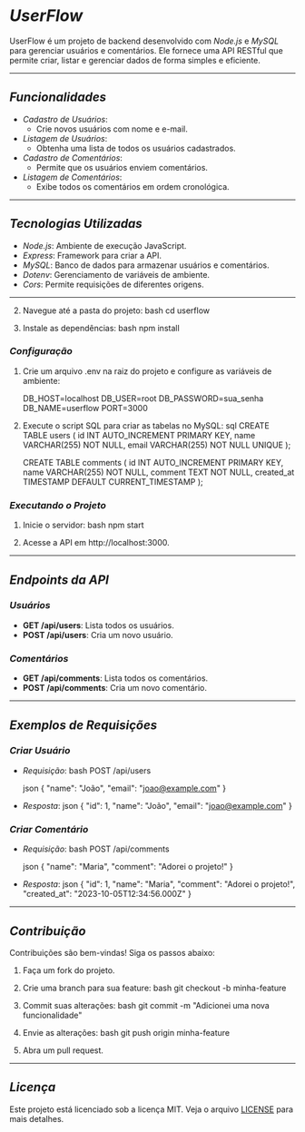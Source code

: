 # *UserFlow*

UserFlow é um projeto de backend desenvolvido com *Node.js* e *MySQL* para gerenciar usuários e comentários. Ele fornece uma API RESTful que permite criar, listar e gerenciar dados de forma simples e eficiente.

---

## *Funcionalidades*

- *Cadastro de Usuários*:
  - Crie novos usuários com nome e e-mail.
- *Listagem de Usuários*:
  - Obtenha uma lista de todos os usuários cadastrados.
- *Cadastro de Comentários*:
  - Permite que os usuários enviem comentários.
- *Listagem de Comentários*:
  - Exibe todos os comentários em ordem cronológica.

---

## *Tecnologias Utilizadas*

- *Node.js*: Ambiente de execução JavaScript.
- *Express*: Framework para criar a API.
- *MySQL*: Banco de dados para armazenar usuários e comentários.
- *Dotenv*: Gerenciamento de variáveis de ambiente.
- *Cors*: Permite requisições de diferentes origens.

---
2. Navegue até a pasta do projeto:
   bash
   cd userflow
   
3. Instale as dependências:
   bash
   npm install
   

### *Configuração*
1. Crie um arquivo .env na raiz do projeto e configure as variáveis de ambiente:
   
   DB_HOST=localhost
   DB_USER=root
   DB_PASSWORD=sua_senha
   DB_NAME=userflow
   PORT=3000
   
2. Execute o script SQL para criar as tabelas no MySQL:
   sql
   CREATE TABLE users (
     id INT AUTO_INCREMENT PRIMARY KEY,
     name VARCHAR(255) NOT NULL,
     email VARCHAR(255) NOT NULL UNIQUE
   );

   CREATE TABLE comments (
     id INT AUTO_INCREMENT PRIMARY KEY,
     name VARCHAR(255) NOT NULL,
     comment TEXT NOT NULL,
     created_at TIMESTAMP DEFAULT CURRENT_TIMESTAMP
   );
   

### *Executando o Projeto*
1. Inicie o servidor:
   bash
   npm start
   
2. Acesse a API em http://localhost:3000.

---

## *Endpoints da API*

### *Usuários*
- **GET /api/users**: Lista todos os usuários.
- **POST /api/users**: Cria um novo usuário.

### *Comentários*
- **GET /api/comments**: Lista todos os comentários.
- **POST /api/comments**: Cria um novo comentário.

---

## *Exemplos de Requisições*

### *Criar Usuário*
- *Requisição*:
  bash
  POST /api/users
  
  json
  {
    "name": "João",
    "email": "joao@example.com"
  }
  

- *Resposta*:
  json
  {
    "id": 1,
    "name": "João",
    "email": "joao@example.com"
  }
  

### *Criar Comentário*
- *Requisição*:
  bash
  POST /api/comments
  
  json
  {
    "name": "Maria",
    "comment": "Adorei o projeto!"
  }
  

- *Resposta*:
  json
  {
    "id": 1,
    "name": "Maria",
    "comment": "Adorei o projeto!",
    "created_at": "2023-10-05T12:34:56.000Z"
  }
  

---

## *Contribuição*

Contribuições são bem-vindas! Siga os passos abaixo:

1. Faça um fork do projeto.
2. Crie uma branch para sua feature:
   bash
   git checkout -b minha-feature
   
3. Commit suas alterações:
   bash
   git commit -m "Adicionei uma nova funcionalidade"
   
4. Envie as alterações:
   bash
   git push origin minha-feature
   
5. Abra um pull request.

---

## *Licença*

Este projeto está licenciado sob a licença MIT. Veja o arquivo [LICENSE](LICENSE) para mais detalhes.
